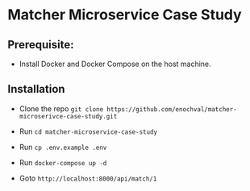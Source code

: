 # Matcher Microservice Case Study

## Prerequisite:

- Install Docker and Docker Compose on the host machine.
  
## Installation

- Clone the repo ``git clone https://github.com/enochval/matcher-microserivce-case-study.git``


- Run ``cd matcher-microservice-case-study``


- Run ``cp .env.example .env``


- Run ``docker-compose up -d``


- Goto ``http://localhost:8000/api/match/1``
